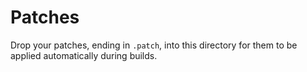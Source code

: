 # Patches

Drop your patches, ending in `.patch`, into this directory for them to be applied automatically during builds.